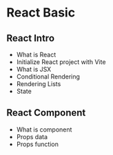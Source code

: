 # React Basic

## React Intro

- What is React
- Initialize React project with Vite
- What is JSX
- Conditional Rendering
- Rendering Lists
- State

## React Component

- What is component
- Props data
- Props function

